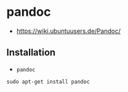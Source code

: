 # pandoc

+   <https://wiki.ubuntuusers.de/Pandoc/>



## Installation

+   `pandoc`

<!---->

    sudo apt-get install pandoc
